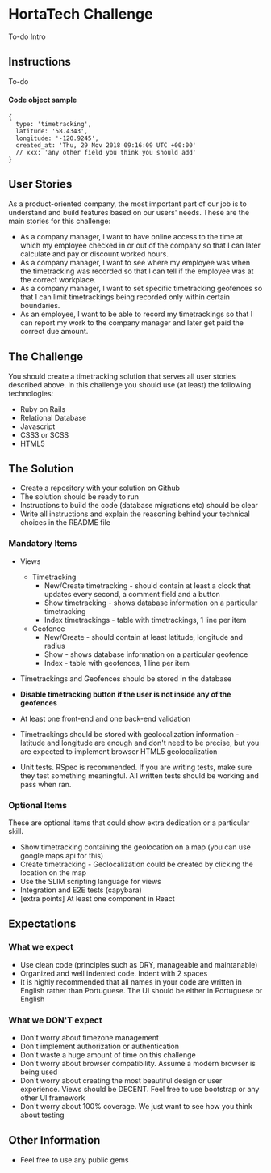 # HortaTech Challenge

To-do Intro 

## Instructions

To-do 

#### Code object sample

```
{
  type: 'timetracking',
  latitude: '58.4343',
  longitude: '-120.9245',
  created_at: 'Thu, 29 Nov 2018 09:16:09 UTC +00:00'
  // xxx: 'any other field you think you should add'
}
```

## User Stories

As a product-oriented company, the most important part of our job is to understand and build features based on our users' needs. These are the main stories for this challenge:

* As a company manager, I want to have online access to the time at which my employee checked in or out of the company so that I can later calculate and pay or discount worked hours.
* As a company manager, I want to see where my employee was when the timetracking was recorded so that I can tell if the employee was at the correct workplace.
* As a company manager, I want to set specific timetracking geofences so that I can limit timetrackings being recorded only within certain boundaries.
* As an employee, I want to be able to record my timetrackings so that I can report my work to the company manager and later get paid the correct due amount.

## The Challenge

You should create a timetracking solution that serves all user stories described above.
In this challenge you should use (at least) the following technologies:
* Ruby on Rails
* Relational Database
* Javascript
* CSS3 or SCSS
* HTML5

## The Solution

* Create a repository with your solution on Github
* The solution should be ready to run
* Instructions to build the code (database migrations etc) should be clear
* Write all instructions and explain the reasoning behind your technical choices in the README file
### Mandatory Items
* Views
  * Timetracking
    * New/Create timetracking - should contain at least a clock that updates every second, a comment field and a button
    * Show timetracking - shows database information on a particular timetracking
    * Index timetrackings - table with timetrackings, 1 line per item
  * Geofence
    * New/Create - should contain at least latitude, longitude and radius
    * Show - shows database information on a particular geofence
    * Index - table with geofences, 1 line per item
* Timetrackings and Geofences should be stored in the database

* **Disable timetracking button if the user is not inside any of the geofences**

* At least one front-end and one back-end validation
* Timetrackings should be stored with geolocalization information - latitude and longitude are enough and don't need to be precise, but you are expected to implement browser HTML5 geolocalization
* Unit tests. RSpec is recommended. If you are writing tests, make sure they test something meaningful. All written tests should be working and pass when ran.
### Optional Items
These are optional items that could show extra dedication or a particular skill.
* Show timetracking containing the geolocation on a map (you can use google maps api for this)
* Create timetracking - Geolocalization could be created by clicking the location on the map
* Use the SLIM scripting language for views
* Integration and E2E tests (capybara)
* [extra points] At least one component in React
## Expectations
### What we expect
* Use clean code (principles such as DRY, manageable and maintanable)
* Organized and well indented code. Indent with 2 spaces
* It is highly recommended that all names in your code are written in English rather than Portuguese. The UI should be either in Portuguese or English
### What we DON'T expect
* Don't worry about timezone management
* Don't implement authorization or authentication
* Don't waste a huge amount of time on this challenge
* Don't worry about browser compatibility. Assume a modern browser is being used
* Don't worry about creating the most beautiful design or user experience. Views should be DECENT. Feel free to use bootstrap or any other UI framework
* Don't worry about 100% coverage. We just want to see how you think about testing
## Other Information
* Feel free to use any public gems
